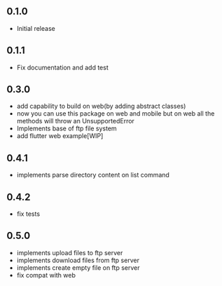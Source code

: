 ## 0.1.0

- Initial release

## 0.1.1

- Fix documentation and add test

## 0.3.0

- add capability to build on web(by adding abstract classes)
- now you can use this package on web and mobile but on web all the methods will throw an UnsupportedError
- Implements base of ftp file system
- add flutter web example[WIP]

## 0.4.1

- implements parse directory content on list command

## 0.4.2

- fix tests

## 0.5.0

- implements upload files to ftp server
- implements download files from ftp server
- implements create empty file on ftp server
- fix compat with web